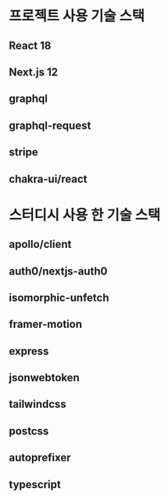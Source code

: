 # 프로젝트 사용 기술 스택
## React 18
## Next.js 12
## graphql
## graphql-request
## stripe
## chakra-ui/react

# 스터디시 사용 한 기술 스택
## apollo/client
## auth0/nextjs-auth0
## isomorphic-unfetch
## framer-motion
## express
## jsonwebtoken
## tailwindcss
## postcss
## autoprefixer
## typescript
